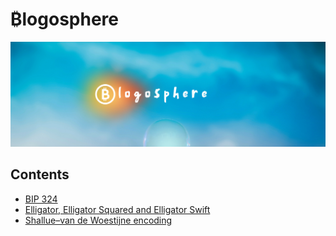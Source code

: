 # &#8383;logosphere
![header](./images/header.png)

## Contents
- [BIP 324](./bip324.md)
- [Elligator, Elligator Squared and Elligator Swift](./elligator.md)
- [Shallue–van de Woestijne encoding](./shallue-van-de-woestijne.md)